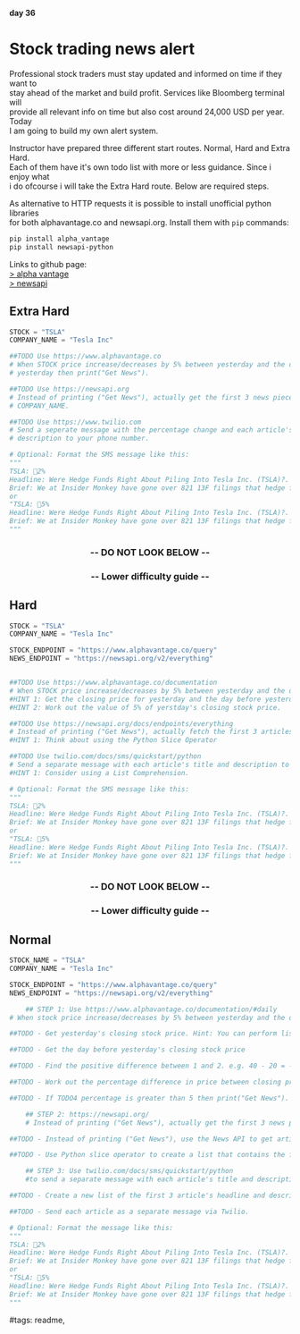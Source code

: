 **day 36**

# Stock trading news alert

Professional stock traders must stay updated and informed on time if they want to  
stay ahead of the market and build profit. Services like Bloomberg terminal will  
provide all relevant info on time but also cost around 24,000 USD per year. Today  
I am going to build my own alert system.

Instructor have prepared three different start routes. Normal, Hard and Extra Hard.  
Each of them have it's own todo list with more or less guidance. Since i enjoy what  
i do ofcourse i will take the Extra Hard route. Below are required steps.

As alternative to HTTP requests it is possible to install unofficial python libraries  
for both alphavantage.co and newsapi.org. Install them with `pip` commands:

```bash
pip install alpha_vantage
pip install newsapi-python
```

Links to github page:  
[> alpha vantage](https://github.com/RomelTorres/alpha_vantage)  
[> newsapi](https://github.com/mattlisiv/newsapi-python)  

## Extra Hard

```python
STOCK = "TSLA"
COMPANY_NAME = "Tesla Inc"

##TODO Use https://www.alphavantage.co
# When STOCK price increase/decreases by 5% between yesterday and the day before
# yesterday then print("Get News").

##TODO Use https://newsapi.org
# Instead of printing ("Get News"), actually get the first 3 news pieces for the
# COMPANY_NAME. 

##TODO Use https://www.twilio.com
# Send a seperate message with the percentage change and each article's title and
# description to your phone number. 

# Optional: Format the SMS message like this: 
"""
TSLA: 🔺2%
Headline: Were Hedge Funds Right About Piling Into Tesla Inc. (TSLA)?. 
Brief: We at Insider Monkey have gone over 821 13F filings that hedge funds and prominent investors are required to file by the SEC The 13F filings show the funds' and investors' portfolio positions as of March 31st, near the height of the coronavirus market crash.
or
"TSLA: 🔻5%
Headline: Were Hedge Funds Right About Piling Into Tesla Inc. (TSLA)?. 
Brief: We at Insider Monkey have gone over 821 13F filings that hedge funds and prominent investors are required to file by the SEC The 13F filings show the funds' and investors' portfolio positions as of March 31st, near the height of the coronavirus market crash.
"""
```

<h3 style="text-align: center;">-- DO NOT LOOK BELOW --</>

<h3 style="text-align: center;">-- Lower difficulty guide --</>

## Hard

```python
STOCK = "TSLA"
COMPANY_NAME = "Tesla Inc"

STOCK_ENDPOINT = "https://www.alphavantage.co/query"
NEWS_ENDPOINT = "https://newsapi.org/v2/everything"


##TODO Use https://www.alphavantage.co/documentation
# When STOCK price increase/decreases by 5% between yesterday and the day before yesterday then print("Get News").
#HINT 1: Get the closing price for yesterday and the day before yesterday. Find the positive difference between the two prices. e.g. 40 - 20 = -20, but the positive difference is 20.
#HINT 2: Work out the value of 5% of yerstday's closing stock price. 

##TODO Use https://newsapi.org/docs/endpoints/everything
# Instead of printing ("Get News"), actually fetch the first 3 articles for the COMPANY_NAME. 
#HINT 1: Think about using the Python Slice Operator

##TODO Use twilio.com/docs/sms/quickstart/python
# Send a separate message with each article's title and description to your phone number. 
#HINT 1: Consider using a List Comprehension.

# Optional: Format the SMS message like this: 
"""
TSLA: 🔺2%
Headline: Were Hedge Funds Right About Piling Into Tesla Inc. (TSLA)?. 
Brief: We at Insider Monkey have gone over 821 13F filings that hedge funds and prominent investors are required to file by the SEC The 13F filings show the funds' and investors' portfolio positions as of March 31st, near the height of the coronavirus market crash.
or
"TSLA: 🔻5%
Headline: Were Hedge Funds Right About Piling Into Tesla Inc. (TSLA)?. 
Brief: We at Insider Monkey have gone over 821 13F filings that hedge funds and prominent investors are required to file by the SEC The 13F filings show the funds' and investors' portfolio positions as of March 31st, near the height of the coronavirus market crash.
"""
```

<h3 style="text-align: center;">-- DO NOT LOOK BELOW --</>

<h3 style="text-align: center;">-- Lower difficulty guide --</>

## Normal

```python
STOCK_NAME = "TSLA"
COMPANY_NAME = "Tesla Inc"

STOCK_ENDPOINT = "https://www.alphavantage.co/query"
NEWS_ENDPOINT = "https://newsapi.org/v2/everything"

    ## STEP 1: Use https://www.alphavantage.co/documentation/#daily
# When stock price increase/decreases by 5% between yesterday and the day before yesterday then print("Get News").

##TODO - Get yesterday's closing stock price. Hint: You can perform list comprehensions on Python dictionaries. e.g. [new_value for (key, value) in dictionary.items()]

##TODO - Get the day before yesterday's closing stock price

##TODO - Find the positive difference between 1 and 2. e.g. 40 - 20 = -20, but the positive difference is 20. Hint: https://www.w3schools.com/python/ref_func_abs.asp

##TODO - Work out the percentage difference in price between closing price yesterday and closing price the day before yesterday.

##TODO - If TODO4 percentage is greater than 5 then print("Get News").

    ## STEP 2: https://newsapi.org/ 
    # Instead of printing ("Get News"), actually get the first 3 news pieces for the COMPANY_NAME. 

##TODO - Instead of printing ("Get News"), use the News API to get articles related to the COMPANY_NAME.

##TODO - Use Python slice operator to create a list that contains the first 3 articles. Hint: https://stackoverflow.com/questions/509211/understanding-slice-notation

    ## STEP 3: Use twilio.com/docs/sms/quickstart/python
    #to send a separate message with each article's title and description to your phone number. 

##TODO - Create a new list of the first 3 article's headline and description using list comprehension.

##TODO - Send each article as a separate message via Twilio. 

# Optional: Format the message like this: 
"""
TSLA: 🔺2%
Headline: Were Hedge Funds Right About Piling Into Tesla Inc. (TSLA)?. 
Brief: We at Insider Monkey have gone over 821 13F filings that hedge funds and prominent investors are required to file by the SEC The 13F filings show the funds' and investors' portfolio positions as of March 31st, near the height of the coronavirus market crash.
or
"TSLA: 🔻5%
Headline: Were Hedge Funds Right About Piling Into Tesla Inc. (TSLA)?. 
Brief: We at Insider Monkey have gone over 821 13F filings that hedge funds and prominent investors are required to file by the SEC The 13F filings show the funds' and investors' portfolio positions as of March 31st, near the height of the coronavirus market crash.
"""
```


#tags: readme,